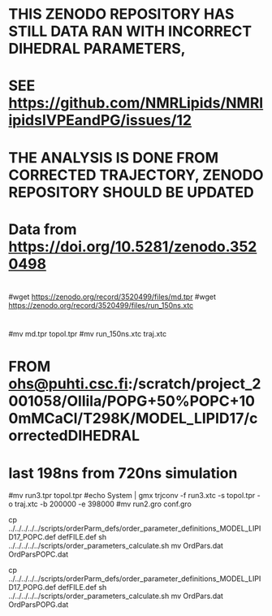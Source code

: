 # THIS ZENODO REPOSITORY HAS STILL DATA RAN WITH INCORRECT DIHEDRAL PARAMETERS,
# SEE https://github.com/NMRLipids/NMRlipidsIVPEandPG/issues/12
# THE ANALYSIS IS DONE FROM CORRECTED TRAJECTORY, ZENODO REPOSITORY SHOULD BE UPDATED
# 
# Data from https://doi.org/10.5281/zenodo.3520498
#
#wget https://zenodo.org/record/3520499/files/md.tpr
#wget https://zenodo.org/record/3520499/files/run_150ns.xtc
#
#mv md.tpr topol.tpr
#mv run_150ns.xtc traj.xtc
#

# FROM ohs@puhti.csc.fi:/scratch/project_2001058/Ollila/POPG+50%POPC+100mMCaCl/T298K/MODEL_LIPID17/correctedDIHEDRAL
# last 198ns from 720ns simulation

#mv run3.tpr topol.tpr
#echo System | gmx trjconv -f run3.xtc -s topol.tpr -o traj.xtc -b 200000 -e 398000
#mv run2.gro conf.gro

cp  ../../../../../scripts/orderParm_defs/order_parameter_definitions_MODEL_LIPID17_POPC.def defFILE.def
sh ../../../../../scripts/order_parameters_calculate.sh
mv OrdPars.dat OrdParsPOPC.dat

cp  ../../../../../scripts/orderParm_defs/order_parameter_definitions_MODEL_LIPID17_POPG.def defFILE.def
sh ../../../../../scripts/order_parameters_calculate.sh
mv OrdPars.dat OrdParsPOPG.dat
